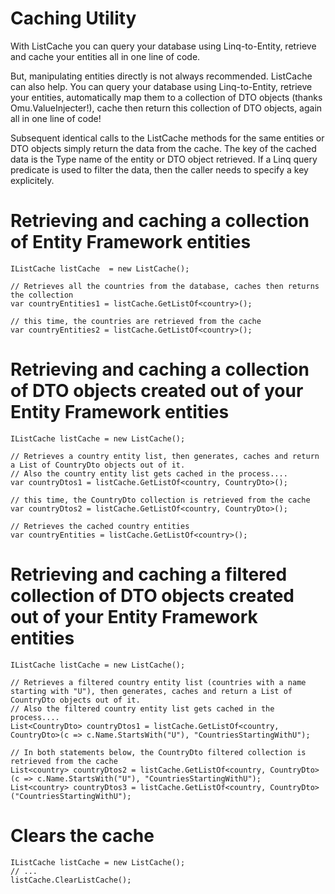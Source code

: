 ﻿Caching Utility
===============

With ListCache you can query your database using Linq-to-Entity, retrieve and cache your entities all in one line of code.
 
But, manipulating entities directly is not always recommended. ListCache can also help. You can query your database using Linq-to-Entity, retrieve your entities, automatically map them to a collection of DTO objects (thanks Omu.ValueInjecter!), cache then return this collection of DTO objects, again all in one line of code!

Subsequent identical calls to the ListCache methods for the same entities or DTO objects simply return the data from the cache. The key of the cached data is the Type name of the entity or DTO object retrieved. If a Linq query predicate is used to filter the data, then the caller needs to specify a key explicitely.


Retrieving and caching a collection of Entity Framework entities
================================================================
```
IListCache listCache  = new ListCache();

// Retrieves all the countries from the database, caches then returns the collection
var countryEntities1 = listCache.GetListOf<country>(); 

// this time, the countries are retrieved from the cache
var countryEntities2 = listCache.GetListOf<country>(); 
```

Retrieving and caching a collection of DTO objects created out of your Entity Framework entities
================================================================================================
```
IListCache listCache = new ListCache();

// Retrieves a country entity list, then generates, caches and return a List of CountryDto objects out of it. 
// Also the country entity list gets cached in the process....
var countryDtos1 = listCache.GetListOf<country, CountryDto>(); 

// this time, the CountryDto collection is retrieved from the cache
var countryDtos2 = listCache.GetListOf<country, CountryDto>();

// Retrieves the cached country entities 
var countryEntities = listCache.GetListOf<country>(); 
```

Retrieving and caching a filtered collection of DTO objects created out of your Entity Framework entities
=========================================================================================================
```
IListCache listCache = new ListCache();

// Retrieves a filtered country entity list (countries with a name starting with "U"), then generates, caches and return a List of CountryDto objects out of it. 
// Also the filtered country entity list gets cached in the process....
List<CountryDto> countryDtos1 = listCache.GetListOf<country, CountryDto>(c => c.Name.StartsWith("U"), "CountriesStartingWithU"); 

// In both statements below, the CountryDto filtered collection is retrieved from the cache
List<country> countryDtos2 = listCache.GetListOf<country, CountryDto>(c => c.Name.StartsWith("U"), "CountriesStartingWithU"); 
List<country> countryDtos3 = listCache.GetListOf<country, CountryDto>("CountriesStartingWithU");
```

Clears the cache
=========================================================================================================
```
IListCache listCache = new ListCache();
// ...
listCache.ClearListCache();
```
